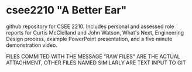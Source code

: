 # csee2210  "A Better Ear"
github repository for CSEE 2210. Includes personal and assessed role reports for Curtis McClelland and John Watson, What's Next, Engineering Design process, example PowerPoint presentation, and a five minute demonstration video. 

FILES COMMITED WITH THE MESSAGE "RAW FILES" ARE THE ACTUAL ATTACHMENT, OTHER FILES NAMED SIMILARLY ARE TEXT INPUT TO GIT
